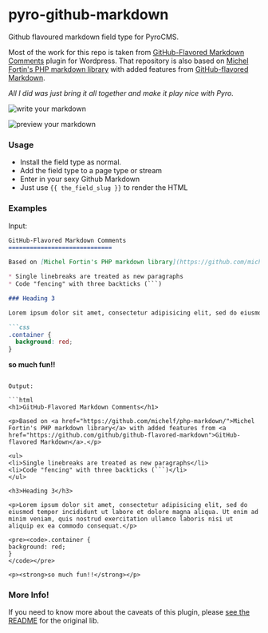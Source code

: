 pyro-github-markdown
====================

Github flavoured markdown field type for PyroCMS.

Most of the work for this repo is taken from [GitHub-Flavored Markdown Comments](https://github.com/evansolomon/wp-github-flavored-markdown-comments) plugin for Wordpress. That repository is also based on [Michel Fortin's PHP markdown library](https://github.com/michelf/php-markdown/) with added features from [GitHub-flavored Markdown](https://github.com/github/github-flavored-markdown).

*All I did was just bring it all together and make it play nice with Pyro.*

![write your markdown](https://raw.github.com/james2doyle/pyro-github-markdown/master/write.png)

![preview your markdown](https://raw.github.com/james2doyle/pyro-github-markdown/master/preview.png)

### Usage

* Install the field type as normal.
* Add the field type to a page type or stream
* Enter in your sexy Github Markdown
* Just use `{{ the_field_slug }}` to render the HTML

### Examples

Input:

```markdown
GitHub-Flavored Markdown Comments
=============================

Based on [Michel Fortin's PHP markdown library](https://github.com/michelf/php-markdown/) with added features from [GitHub-flavored Markdown](https://github.com/github/github-flavored-markdown).

* Single linebreaks are treated as new paragraphs
* Code "fencing" with three backticks (```)

### Heading 3

Lorem ipsum dolor sit amet, consectetur adipisicing elit, sed do eiusmod tempor incididunt ut labore et dolore magna aliqua. Ut enim ad minim veniam, quis nostrud exercitation ullamco laboris nisi ut aliquip ex ea commodo consequat.

```css
.container {
  background: red;
}
```

**so much fun!!**
```

Output:

```html
<h1>GitHub-Flavored Markdown Comments</h1>

<p>Based on <a href="https://github.com/michelf/php-markdown/">Michel Fortin's PHP markdown library</a> with added features from <a href="https://github.com/github/github-flavored-markdown">GitHub-flavored Markdown</a>.</p>

<ul>
<li>Single linebreaks are treated as new paragraphs</li>
<li>Code "fencing" with three backticks (```)</li>
</ul>

<h3>Heading 3</h3>

<p>Lorem ipsum dolor sit amet, consectetur adipisicing elit, sed do eiusmod tempor incididunt ut labore et dolore magna aliqua. Ut enim ad minim veniam, quis nostrud exercitation ullamco laboris nisi ut aliquip ex ea commodo consequat.</p>

<pre><code>.container {
background: red;
}
</code></pre>

<p><strong>so much fun!!</strong></p>
```

### More Info!

If you need to know more about the caveats of this plugin, please [see the README](https://github.com/evansolomon/wp-github-flavored-markdown-comments/blob/master/README.md) for the original lib.